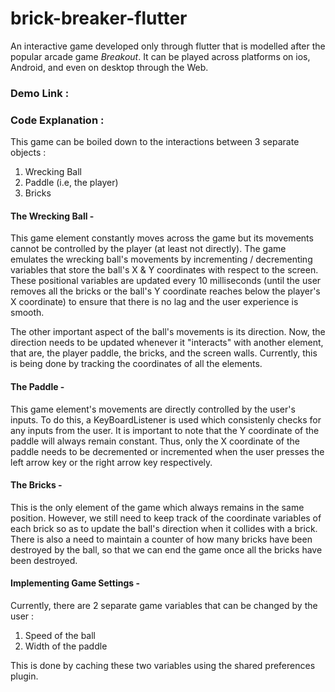 # brick-breaker-flutter
An interactive game developed only through flutter that is modelled after the popular arcade game *Breakout*. It can be played across platforms on ios, Android, and even on desktop through the Web.

### Demo Link : 
<!--
### Web UI :

 ![Home Page](https://user-images.githubusercontent.com/87749440/180616200-913e7295-81e0-4d6b-9b3a-bb3875df4e94.png)

![Settings Page](https://user-images.githubusercontent.com/87749440/180616213-fd8d66e9-0951-41a3-9231-2ca3cb12e0e6.png)

![Game Screen](https://user-images.githubusercontent.com/87749440/180616220-70ca083f-2b33-445a-bd4e-988c019f152d.png)

![Game Over](https://user-images.githubusercontent.com/87749440/180616223-f92ae2af-5816-4969-a8c8-1428b21b994c.png)

### Android UI :
-->
### Code Explanation :

This game can be boiled down to the interactions between 3 separate objects : 
1. Wrecking Ball
2. Paddle (i.e, the player)
3. Bricks

#### The Wrecking Ball -

This game element constantly moves across the game but its movements cannot be controlled by the player (at least not directly). The game emulates the wrecking ball's movements by incrementing / decrementing variables that store the ball's X & Y coordinates with respect to the screen. These positional variables are updated every 10 milliseconds (until the user removes all the bricks or the ball's Y coordinate reaches below the player's X coordinate) to ensure that there is no lag and the user experience is smooth. 

The other important aspect of the ball's movements is its direction. Now, the direction needs to be updated whenever it "interacts" with another element, that are, the player paddle, the bricks, and the screen walls. Currently, this is being done by tracking the coordinates of all the elements. 

#### The Paddle -

This game element's movements are directly controlled by the user's inputs. To do this, a KeyBoardListener is used which consistenly checks for any inputs from the user. It is important to note that the Y coordinate of the paddle will always remain constant. Thus, only the X coordinate of the paddle needs to be decremented or incremented when the user presses the left arrow key or the right arrow key respectively.

#### The Bricks -

This is the only element of the game which always remains in the same position. However, we still need to keep track of the coordinate variables of each brick so as to update the ball's direction when it collides with a brick. There is also a need to maintain a counter of how many bricks have been destroyed by the ball, so that we can end the game once all the bricks have been destroyed.     

#### Implementing Game Settings - 

Currently, there are 2 separate game variables that can be changed by the user :
1. Speed of the ball
2. Width of the paddle

This is done by caching these two variables using the shared preferences plugin. 


